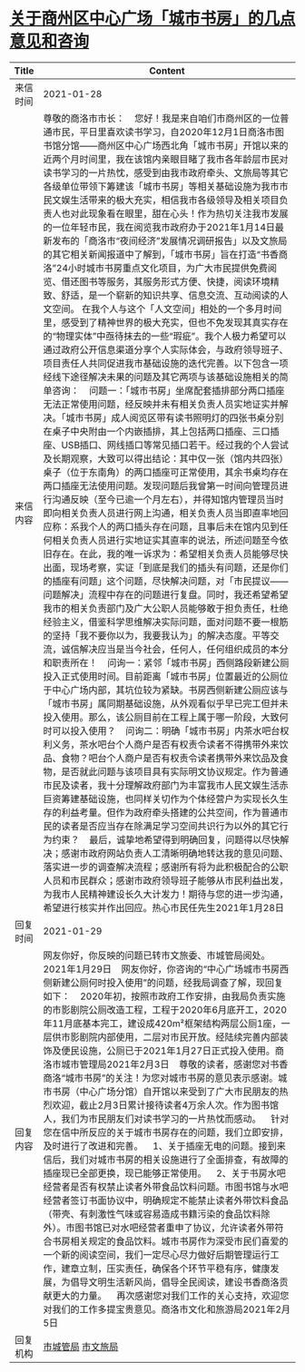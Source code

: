 # <a href="http://www.shangluo.gov.cn/zmhd/ldxxxx.jsp?urltype=leadermail.LeaderMailContentUrl&wbtreeid=1112&leadermailid=6868">关于商州区中心广场「城市书房」的几点意见和咨询</a>
|Title|Content|
|:---:|---|
|来信时间|2021-01-28|
|来信内容|尊敬的商洛市市长：    您好！我是来自咱们市商州区的一位普通市民，平日里喜欢读书学习，自2020年12月1日商洛市图书馆分馆——商州区中心广场西北角「城市书房」开馆以来的近两个月时间里，我在该馆内亲眼目睹了我市各年龄层市民对读书学习的一片热忱，感受到由我市政府牵头、文旅局等其它各级单位带领下筹建该「城市书房」等相关基础设施为我市市民文娱生活带来的极大充实，相信我市各级领导及相关项目负责人也对此现象看在眼里，甜在心头！作为热切关注我市发展的一位年轻市民，我在阅览我市政府办于2021年1月14日最新发布的「商洛市“夜间经济”发展情况调研报告」以及文旅局的其它相关新闻报道中了解到，「城市书房」旨在打造“书香商洛”24小时城市书房重点文化项目，为广大市民提供免费阅览、借还图书等服务，其服务形式方便、快捷，阅读环境精致、舒适，是一个崭新的知识共享、信息交流、互动阅读的人文空间。 在我个人与这个「人文空间」相处的一个多月时间里，感受到了精神世界的极大充实，但也不免发现其真实存在的“物理实体”中亟待抹去的一些“瑕疵”。我个人极力希望可以通过政府公开信息渠道分享个人实际体会，与政府领导班子、项目责任人共同促进我市基础设施的迭代完善。以下包含一项经线下途径解决未果的问题及其它两项与该基础设施相关的简单咨询：    问题一：「城市书房」坐席配套插排部分两口插座无法正常使用问题，经反映并未有相关负责人员实地证实并解决。「城市书房」成人阅览区带有读书照明灯的四张书桌分别在桌子中央附由一个内嵌插排，其上包括两口插座、三口插座、USB插口、网线插口等常见插口若干。经过我的个人尝试及长期观察，大致可以得出结论：其中仅一张（馆内共四张）桌子（位于东南角）的两口插座可正常使用，其余书桌均存在两口插座无法使用问题。发现问题后我曾第一时间向管理员进行沟通反映（至今已逾一个月左右），并得知馆内管理员当时即向相关负责人员进行网上沟通，相关负责人员当即直率地回应称：系我个人的两口插头存在问题，且事后未在馆内见到任何相关负责人员进行实地证实其直率的说法，所述问题至今依旧存在。在此，我的唯一诉求为：希望相关负责人员能够尽快出面，现场考察，实证「到底是我们的插头有问题，还是你们的插座有问题」这个问题，尽快解决问题，对「市民提议——问题解决」流程中存在的问题进行复盘。同时，我还希望希望我市的相关负责部门及广大公职人员能够敢于担负责任，杜绝经验主义，借鉴科学思维解决实际问题，面对问题不要一根筋的坚持「我不要你以为，我要我认为」的解决态度。平等交流，诚信解决应当是当今社会，任何人，任何组织成员的本分和职责所在！    问询一：紧邻「城市书房」西侧路段新建公厕投入正式使用时间。目前距离「城市书房」位置最近的公厕位于中心广场内部，其坑位较为紧缺。书房西侧新建公厕应该与「城市书房」属同期基础设施，从外观看似乎早已完工但并未投入使用。那么，该公厕目前在工程上属于哪一阶段，大致何时可以投入使用？    问询二：明确「城市书房」内茶水吧台权利义务，茶水吧台个人商户是否有权责令读者不得携带外来饮品、食物？吧台个人商户是否有权责令读者携带外来饮品及食物，是否就此问题与该项目具有实际明文协议规定。作为普通市民及读者，我十分理解政府部门为丰富我市人民文娱生活赤巨资筹建基础设施，也同样关切作为个体经营户为实现长久生存的利益考量。但作为政府牵头搭建的公共空间，作为普通市民的读者是否应当存在除满足学习空间共识行为以外的其它行为约束？    最后，诚挚地希望得到明确回复，问题得以尽快解决；感谢市政府网站负责人工清晰明确地转达我的意见问题、落实进一步的调查解决流程；感谢所有将为此积极配合的公职人员和市民群众；感谢市政府领导班子能够从市民利益出发，为我市人民精神建设长久大计发力！期待与您的进一步沟通，希望进行核实并作出回应。热心市民任先生2021年1月28日|
|回复时间|2021-01-29|
|回复内容|网友你好，你反映的问题已转市文旅委、市城管局阅处。2021年1月29日    网友你好，你咨询的“中心广场城市书房西侧新建公厕何时投入使用”的问题，经我局调查了解，现回复如下：    2020年初，按照市政府工作安排，由我局负责实施的市影剧院公厕改造工程，工程于2020年6月底开工，2020年11月底基本完工，建设成420m²框架结构两层公厕1座，一层供市影剧院内部使用，二层对市民开放。经陆续完善内部装饰及便民设施，公厕已于2021年1月27日正式投入使用。商洛市城市管理局2021年2月3日    尊敬的读者，感谢您对书香商洛“城市书房”的关注！为您对城市书房的意见表示感谢。城市书房（中心广场分馆）自开馆以来受到了广大市民朋友的热烈欢迎，截止2月3日累计接待读者4万余人次。作为图书馆人，我们为市民朋友们对读书学习的一片热忱而感动。    针对您在信中所反应的关于城市书房存在的问题，我们立即安排，及时进行了改进和完善。    1、关于插座无电的问题。接到来信后，我们对城市书房的相关设施进行了全面排查，有故障的插座现已全部更换，现已能够正常使用。    2、关于书房水吧经营者是否有权禁止读者外带食品饮料问题。市图书馆与水吧经营者签订书面协议中，明确规定不能禁止读者外带饮料食品（带壳、有刺激性气味或容易造成书籍污染的食品饮料除外）。市图书馆已对水吧经营者重申了协议，允许读者外带符合书房相关规定的食品饮料。城市书房作为深受市民们喜爱的一个新的阅读空间，我们一定尽心尽力做好后期管理运行工作，建章立制，压实责任，确保各个环节平稳有序，健康发展，为倡导文明生活新风尚，倡导全民阅读，建设书香商洛贡献更大的力量。    再次感谢您对我们工作的关心支持，欢迎您对我们的工作多提宝贵意见。商洛市文化和旅游局2021年2月5日|
|回复机构|<a href="../../categories/agencies/市城管局.md">市城管局</a> <a href="../../categories/agencies/市文旅局.md">市文旅局</a>|
